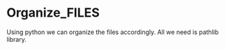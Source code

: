 # Organize_FILES
Using python we can organize the files accordingly. 
All we need is pathlib library.
